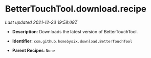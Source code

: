# BetterTouchTool.download.recipe

_Last updated 2021-12-23 19:58:08Z_

- **Description**: Downloads the latest version of BetterTouchTool.

- **Identifier**: `com.github.homebysix.download.BetterTouchTool`

- **Parent Recipes**: `None`